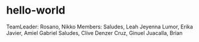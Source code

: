 # hello-world
TeamLeader: Rosano, Nikko
Members:
  Saludes, Leah Jeyenna
  Lumor, Erika
  Javier, Amiel Gabriel
  Saludes, Clive Denzer
  Cruz, Ginuel
  Juacalla, Brian
